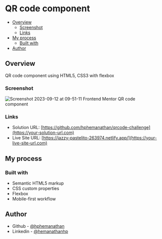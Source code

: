# QR code component

- [Overview](#overview)
  - [Screenshot](#screenshot)
  - [Links](#links)
- [My process](#my-process)
  - [Built with](#built-with)
- [Author](#author)

## Overview

QR code component using HTML5, CSS3 with flexbox

### Screenshot

![Screenshot 2023-09-12 at 09-51-11 Frontend Mentor QR code component](https://github.com/hphemanathan/qrcode-challenge/assets/18226707/3469cc60-f538-44c0-8a2a-1bfc1aba347d)

### Links

- Solution URL: [https://github.com/hphemanathan/qrcode-challenge](https://your-solution-url.com)
- Live Site URL: [https://jazzy-pastelito-263974.netlify.app/](https://your-live-site-url.com)

## My process

### Built with

- Semantic HTML5 markup
- CSS custom properties
- Flexbox
- Mobile-first workflow

## Author

- Github - [@hphemanathan](https://github.com/hphemanathan)
- Linkedin - [@hemanathanhp](www.linkedin.com/in/hemanathan-h-p-849876117)
